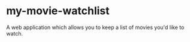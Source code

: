 # my-movie-watchlist
A web application which allows you to keep a list of movies you'd like to watch.
